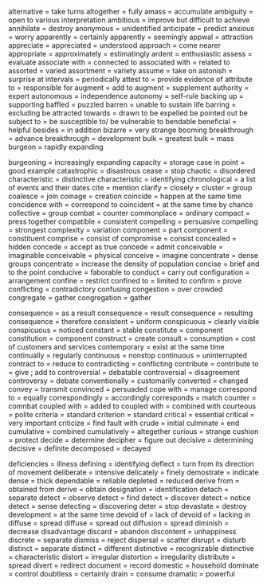 alternative = take turns
altogether = fully
amass = accumulate
ambiguity = open to various interpretation
ambitious = improve but difficult to achieve
annihilate = destroy
anonymous = unidentified
anticipate = predict
anxious = worry
apparently = certainly
apparently = seemingly
appwal = attraction
appreciate = 
appreciated = understood
approach = come nearer
appropriate = 
approximately = estimatingly
ardent = enthusiastic
assess = evaluate
associate with = connected to
associated with = related to
assorted = varied
assortment = variety
assume = take on
astonish = surprise
at intervals = periodically
attest to = provide evidence of
attribute to = responsible for
augment = add to
augment = supplement
authority = expert
autonomous = independence
autonomy = self-rule
backing up = supporting
baffled = puzzled
barren = unable to sustain life
barring = excluding
be attracted towards = drawn to
be expelled
be pointed out
be subject to = be susceptible to/ be vulnerable to
bendable
beneficial = helpful
besides = in addition
bizarre = very strange
booming
breakthrough = advance
breakthrough = development
bulk = greatest
bulk = mass
burgeon = rapidly expanding

burgeoning = increasingly expanding
capacity = storage
case in point = good example
catastrophic = disastrous
cease = stop
chaotic = disordered
characteristic = distinctive
characteristic = identifying
chronological = a list of events and their dates
cite = mention
clarify = 
closely = 
cluster = group 
coalesce = join
coinage = creation
coincide = happen at the same time
concidence with = correspond to
coincident = at the same time by chance
collective = group
combat = counter
commonplace = ordinary
compact = press together
compatible = consistent
compelling = persuasive
compelling = strongest 
complexity = variation
component = part
component = constituent
comprise = consist of
compromise = consist
concealed = hidden
concede = accept as true
concede = admit
conceivable = imaginable
conceivable = physical
conceive = imagine
concentrate = dense groups
concentrate = increase the density of population
concise = brief and to the point
conducive = faborable to 
conduct = carry out
configuration = arrangement
confine = restrict
confined to = limited to
confirm = prove
conflicting = contradictory
confusing 
congestion = over crowded
congregate = gather
congregation  = gather

consequence = as a result
consequence = result
consequence = resulting
consequence = therefore
consistent = uniform
conspicuous = clearly visible
conspicuous = noticed
constant = stable
constitute = component
constitution = component
construct = create
consult = 
consumption = cost of customers and services
contemporary = exist at the same time
continually = regularly
continuous = nonstop
continuous = uninterrupted 
contract to = reduce to
contradicting = conflicting
contribute = 
contribute to = give ; add to
controversial = debatable 
controversial = disagreement
controversy = debate
conventionally = customarily 
converted = changed
convey = transmit
convinced = persuaded
cope with = manage
correspond to = equally
correspondingly = accordingly
corresponds = match 
counter = comnbat
coupled with = added to
coupled with = combined with
courteous = polite
criteria = standard
criterion = standard
critical = essential
critical = very important
criticize = find fault with
crude = initial
culminate = end
cumulative = combined
cumulatively = altegether
curious = strange
cushion = protect
decide = determine
decipher = figure out
decisive = determining
decisive = definite 
decomposed = decayed

deficiencies = illness
defining = identifying
deflect = turn from its direction of movement
deliberate = intensive 
delicately = finely
demostrate = indicate
dense = thick
dependable = reliable
depleted = reduced
derive from = obtained from
derive = obtain
designation = identification
detach = separate
detect = observe
detect = find
detect = discover
detect = notice
detect = sense
detecting = discovering
deter = stop
devastate = destroy
development = at the same time
devoid of = lack of
devoid of = lacking in
diffuse = spread
diffuse = spread out
diffusion = spread
diminish = decrease 
disadvantage 
discard = abandon
discontent = unhappiness
discrete = separate
dismiss = reject
dispersal = scatter
disrupt = disturb
distinct = separate
distinct = different
distinctive = recognizable
distinctive = characteristic
distort = irregular
distortion = irregularity
distribute = spread
divert = redirect
document = record
domestic = household
dominate = control
doubtless = certainly 
drain = consume 
dramatic = powerful

